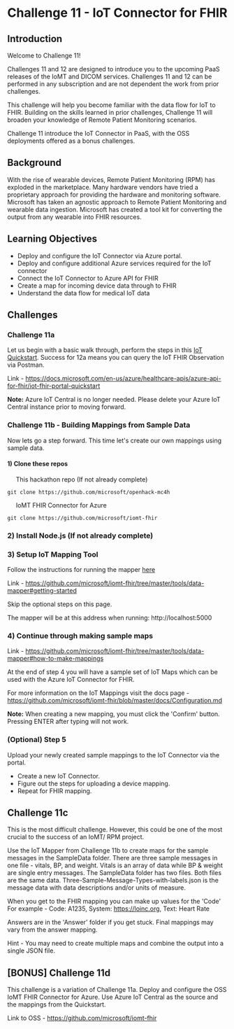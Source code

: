 # Challenge  11 - IoT Connector for FHIR

## Introduction

Welcome to Challenge 11!

Challenges 11 and 12 are designed to introduce you to the upcoming PaaS releases of the IoMT and DICOM services. Challenges 11 and 12 can be performed in any subscription and are not dependent the work from prior challenges.

This challenge will help you become familiar with the data flow for IoT to FHIR. Building on the skills learned in prior challenges, Challenge 11 will broaden your knowledge of Remote Patient Monitoring scenarios.

Challenge 11 introduce the IoT Connector in PaaS, with the OSS deployments offered as a bonus challenges.

## Background

With the rise of wearable devices, Remote Patient Monitoring (RPM) has exploded in the marketplace. Many hardware vendors have tried a proprietary approach for providing the hardware and monitoring software. Microsoft has taken an agnostic approach to Remote Patient Monitoring and wearable data ingestion. Microsoft has created a tool kit for converting the output from any wearable into FHIR resources.

## Learning Objectives

- Deploy and configure the IoT Connector via Azure portal.
- Deploy and configure additional Azure services required for the IoT connector
- Connect the IoT Connector to Azure API for FHIR
- Create a map for incoming device data through to FHIR
- Understand the data flow for medical IoT data

## Challenges

### Challenge 11a

Let us begin with a basic walk through, perform the steps in this [IoT Quickstart](https://docs.microsoft.com/en-us/azure/healthcare-apis/azure-api-for-fhir/iot-fhir-portal-quickstart). Success for 12a means you can query the IoT FHIR Observation via Postman.

Link - https://docs.microsoft.com/en-us/azure/healthcare-apis/azure-api-for-fhir/iot-fhir-portal-quickstart

__Note:__ Azure IoT Central is no longer needed. Please delete your Azure IoT Central instance prior to moving forward.

### Challenge 11b - Building Mappings from Sample Data

Now lets go a step forward. This time let's create our own mappings using sample data.

#### 1) Clone these repos

&nbsp;&nbsp;&nbsp;&nbsp; This hackathon repo (If not already complete)

```azurecli
git clone https://github.com/microsoft/openhack-mc4h
```

&nbsp;&nbsp;&nbsp;&nbsp; IoMT FHIR Connector for Azure

```azurecli
git clone https://github.com/microsoft/iomt-fhir
```

### 2) Install Node.js (If not already complete)

### 3) Setup IoT Mapping Tool

Follow the instructions for running the mapper [here](https://github.com/microsoft/iomt-fhir/tree/master/tools/data-mapper#getting-started)

Link - https://github.com/microsoft/iomt-fhir/tree/master/tools/data-mapper#getting-started

Skip the optional steps on this page.

The mapper will be at this address when running: http://localhost:5000

### 4) Continue through making sample maps

Link - https://github.com/microsoft/iomt-fhir/tree/master/tools/data-mapper#how-to-make-mappings

At the end of step 4 you will have a sample set of IoT Maps which can be used with the Azure IoT Connector for FHIR.

For more information on the IoT Mappings visit the docs page - https://github.com/microsoft/iomt-fhir/blob/master/docs/Configuration.md

__Note:__ When creating a new mapping, you must click the 'Confirm' button. Pressing ENTER after typing will not work.

### (Optional) Step 5

Upload your newly created sample mappings to the IoT Connector via the portal.

- Create a new IoT Connector.
- Figure out the steps for uploading a device mapping.
- Repeat for FHIR mapping.

## Challenge 11c

This is the most difficult challenge. However, this could be one of the most crucial to the success of an IoMT/ RPM project.

Use the IoT Mapper from Challenge 11b to create maps for the sample messages in the SampleData folder. There are three sample messages in one file - vitals, BP, and weight. Vitals is an array of data while BP & weight are single entry messages. The SampleData folder has two files. Both files are the same data. Three-Sample-Message-Types-with-labels.json is the message data with data descriptions and/or units of measure.

When you get to the FHIR mapping you can make up values for the 'Code' For example - Code: A1235, System: https://loinc.org, Text: Heart Rate

Answers are in the 'Answer' folder if you get stuck. Final mappings may vary from the answer mapping.

Hint - You may need to create multiple maps and combine the output into a single JSON file.

## [BONUS] Challenge 11d

This challenge is a variation of Challenge 11a. Deploy and configure the OSS IoMT FHIR Connector for Azure. Use Azure IoT Central as the source and the mappings from the Quickstart.

Link to OSS - https://github.com/microsoft/iomt-fhir